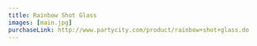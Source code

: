 ```yaml
---
title: Rainbow Shot Glass
images: [main.jpg]
purchaseLink: http://www.partycity.com/product/rainbow+shot+glass.do
---
```

